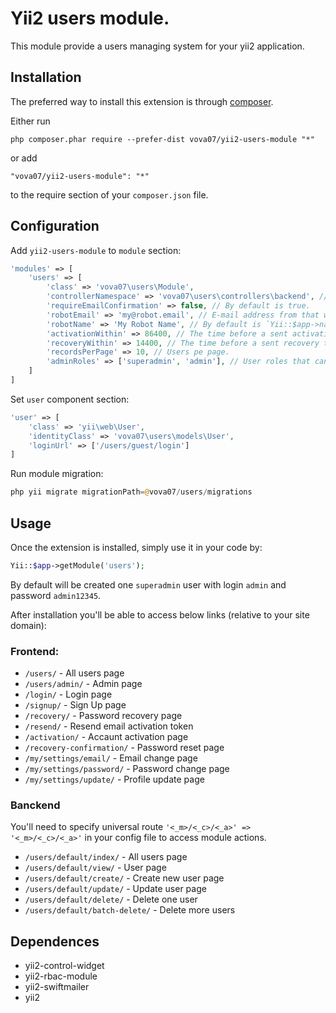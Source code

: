 Yii2 users module.
==================
This module provide a users managing system for your yii2 application.

Installation
------------

The preferred way to install this extension is through [composer](http://getcomposer.org/download/).

Either run

```
php composer.phar require --prefer-dist vova07/yii2-users-module "*"
```

or add

```
"vova07/yii2-users-module": "*"
```

to the require section of your `composer.json` file.

Configuration
-------------

Add `yii2-users-module` to `module` section:

```php
'modules' => [
    'users' => [
        'class' => 'vova07\users\Module',
        'controllerNamespace' => 'vova07\users\controllers\backend', // For backend app. For frontend app just skip this param.
        'requireEmailConfirmation' => false, // By default is true.
        'robotEmail' => 'my@robot.email', // E-mail address from that will be sent all `users` mails.
        'robotName' => 'My Robot Name', // By default is `Yii::$app->name . ' robot'`.
        'activationWithin' => 86400, // The time before a sent activation token becomes invalid.
        'recoveryWithin' => 14400, // The time before a sent recovery token becomes invalid.
        'recordsPerPage' => 10, // Users pe page.
        'adminRoles' => ['superadmin', 'admin'], // User roles that can access backend module.
    ]
]
```

Set `user` component section:

```php
'user' => [
    'class' => 'yii\web\User',
    'identityClass' => 'vova07\users\models\User',
    'loginUrl' => ['/users/guest/login']
]
```

Run module migration:
```php
php yii migrate migrationPath=@vova07/users/migrations
```

Usage
-----

Once the extension is installed, simply use it in your code by:

```php
Yii::$app->getModule('users');
```

By default will be created one `superadmin` user with login `admin` and password `admin12345`.

After installation you'll be able to access below links (relative to your site domain):
### Frontend: ###
- `/users/` - All users page
- `/users/admin/` - Admin page
- `/login/` - Login page
- `/signup/` - Sign Up page
- `/recovery/` - Password recovery page
- `/resend/` - Resend email activation token
- `/activation/` - Accaunt activation page
- `/recovery-confirmation/` - Password reset page
- `/my/settings/email/` - Email change page
- `/my/settings/password/` - Password change page
- `/my/settings/update/` - Profile update page

### Banckend ###
You'll need to specify universal route `'<_m>/<_c>/<_a>' => '<_m>/<_c>/<_a>'` in your config file to access module actions.
- `/users/default/index/` - All users page
- `/users/default/view/` - User page
- `/users/default/create/` - Create new user page
- `/users/default/update/` - Update user page
- `/users/default/delete/` - Delete one user
- `/users/default/batch-delete/` - Delete more users

Dependences
-----------
- yii2-control-widget
- yii2-rbac-module
- yii2-swiftmailer
- yii2